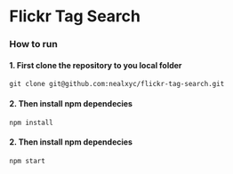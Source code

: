 # Flickr Tag Search

### How to run
#### 1. First clone the repository to you local folder

```shell
git clone git@github.com:nealxyc/flickr-tag-search.git
```

#### 2. Then install npm dependecies

```shell
npm install
```
#### 2. Then install npm dependecies

```shell
npm start
```